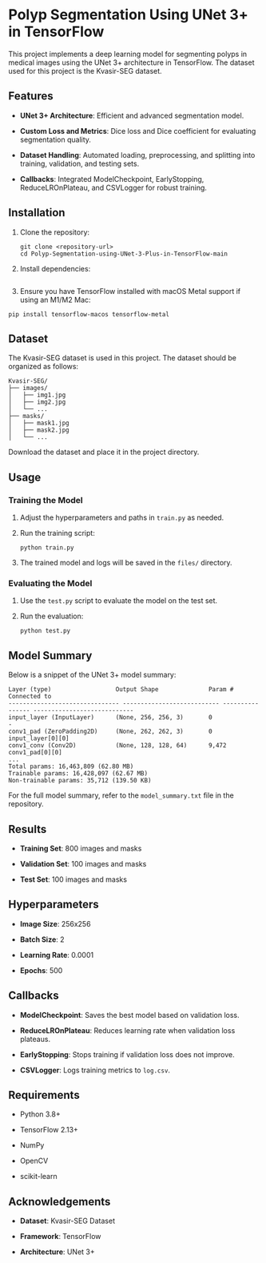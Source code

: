 Polyp Segmentation Using UNet 3+ in TensorFlow
==============================================

This project implements a deep learning model for segmenting polyps in medical images using the UNet 3+ architecture in TensorFlow. The dataset used for this project is the Kvasir-SEG dataset.

Features
--------

-   **UNet 3+ Architecture**: Efficient and advanced segmentation model.

-   **Custom Loss and Metrics**: Dice loss and Dice coefficient for evaluating segmentation quality.

-   **Dataset Handling**: Automated loading, preprocessing, and splitting into training, validation, and testing sets.

-   **Callbacks**: Integrated ModelCheckpoint, EarlyStopping, ReduceLROnPlateau, and CSVLogger for robust training.

Installation
------------

1.  Clone the repository:

    ```
    git clone <repository-url>
    cd Polyp-Segmentation-using-UNet-3-Plus-in-TensorFlow-main
    ```

2.  Install dependencies:

    ```

3.   Ensure you have TensorFlow installed with macOS Metal support if using an M1/M2 Mac:

    
    pip install tensorflow-macos tensorflow-metal


Dataset
-------

The Kvasir-SEG dataset is used in this project. The dataset should be organized as follows:

```
Kvasir-SEG/
├── images/
│   ├── img1.jpg
│   ├── img2.jpg
│   └── ...
├── masks/
│   ├── mask1.jpg
│   ├── mask2.jpg
│   └── ...
```

Download the dataset and place it in the project directory.

Usage
-----

### Training the Model

1.  Adjust the hyperparameters and paths in `train.py` as needed.

2.  Run the training script:

    ```
    python train.py
    ```

3.  The trained model and logs will be saved in the `files/` directory.

### Evaluating the Model

1.  Use the `test.py` script to evaluate the model on the test set.

2.  Run the evaluation:

    ```
    python test.py
    ```

Model Summary
-------------

Below is a snippet of the UNet 3+ model summary:

```
Layer (type)                  Output Shape              Param #        Connected to
------------------------------- --------------------------- ---------------- ----------------------------
input_layer (InputLayer)      (None, 256, 256, 3)       0              -
conv1_pad (ZeroPadding2D)     (None, 262, 262, 3)       0              input_layer[0][0]
conv1_conv (Conv2D)           (None, 128, 128, 64)      9,472          conv1_pad[0][0]
...
Total params: 16,463,809 (62.80 MB)
Trainable params: 16,428,097 (62.67 MB)
Non-trainable params: 35,712 (139.50 KB)
```

For the full model summary, refer to the `model_summary.txt` file in the repository.

Results
-------

-   **Training Set**: 800 images and masks

-   **Validation Set**: 100 images and masks

-   **Test Set**: 100 images and masks

Hyperparameters
---------------

-   **Image Size**: 256x256

-   **Batch Size**: 2

-   **Learning Rate**: 0.0001

-   **Epochs**: 500

Callbacks
---------

-   **ModelCheckpoint**: Saves the best model based on validation loss.

-   **ReduceLROnPlateau**: Reduces learning rate when validation loss plateaus.

-   **EarlyStopping**: Stops training if validation loss does not improve.

-   **CSVLogger**: Logs training metrics to `log.csv`.

Requirements
------------

-   Python 3.8+

-   TensorFlow 2.13+

-   NumPy

-   OpenCV

-   scikit-learn

Acknowledgements
----------------

-   **Dataset**: Kvasir-SEG Dataset

-   **Framework**: TensorFlow

-   **Architecture**: UNet 3+
